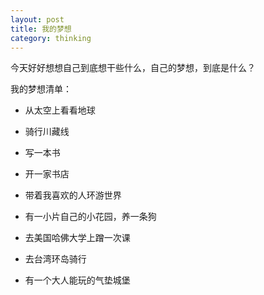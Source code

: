 ```yaml
---
layout: post
title: 我的梦想
category: thinking
---
```


今天好好想想自己到底想干些什么，自己的梦想，到底是什么？

我的梦想清单：

- 从太空上看看地球

- 骑行川藏线

- 写一本书

- 开一家书店

- 带着我喜欢的人环游世界

- 有一小片自己的小花园，养一条狗

- 去美国哈佛大学上蹭一次课

- 去台湾环岛骑行

- 有一个大人能玩的气垫城堡
